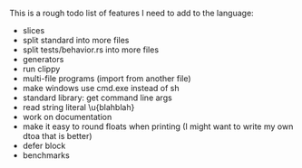 
This is a rough todo list of features I need to add to the language:

* slices
* split standard into more files
* split tests/behavior.rs into more files
* generators
* run clippy
* multi-file programs (import from another file)
* make windows use cmd.exe instead of sh
* standard library: get command line args
* read string literal \u{blahblah}
* work on documentation
* make it easy to round floats when printing (I might want to write my own dtoa that is better)
* defer block
* benchmarks
